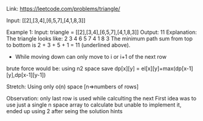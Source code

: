 Link: https://leetcode.com/problems/triangle/

Input:
[[2],[3,4],[6,5,7],[4,1,8,3]]

Example 1:
Input: triangle = [[2],[3,4],[6,5,7],[4,1,8,3]]
Output: 11
Explanation: The triangle looks like:
   2
  3 4
 6 5 7
4 1 8 3
The minimum path sum from top to bottom is 2 + 3 + 5 + 1 = 11 (underlined above).

- While moving down can only move to i or i+1 of the next row

brute force would be:
using n2 space
save dp[x][y] = el[x][y]+max(dp[x-1][y],dp[x-1][y-1])

Stretch: Using only o(n) space  [n=>numbers of rows]

Observation:
only last row is used while calculting the next
First idea was to use just a single n space array to calculate
but unable to implement it, ended up using 2 after seing the solution hints